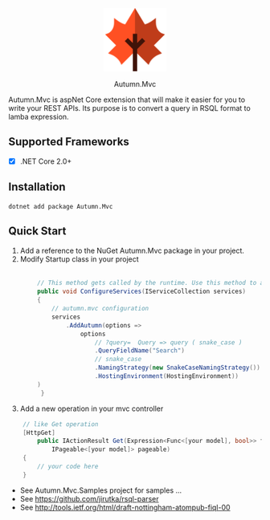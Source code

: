 <p align="center">
 <img src="https://github.com/gwendallg/autumn.mvc/blob/develop/logo128.png" width="25%" height="25%">
</p>

<p align="center">
Autumn.Mvc
</p>

Autumn.Mvc is aspNet Core extension that will make it easier for you to write your REST APIs. Its purpose is to convert a query in RSQL format to lamba expression.
	
## Supported Frameworks
- [x] .NET Core 2.0+

## Installation
```
dotnet add package Autumn.Mvc
```

## Quick Start
1. Add a reference to the NuGet Autumn.Mvc package in your project.
2. Modify Startup class in your project 
```csharp

        // This method gets called by the runtime. Use this method to add services to the container.
        public void ConfigureServices(IServiceCollection services)
        {
            // autumn.mvc configuration
            services
                .AddAutumn(options =>
                    options
                        // ?query=  Query => query ( snake_case )
                        .QueryFieldName("Search")
                        // snake_case
                        .NamingStrategy(new SnakeCaseNamingStrategy())
                        .HostingEnvironment(HostingEnvironment))
		)
         }
```	

3. Add a new operation in your mvc controller 

```csharp
	// like Get operation
 	[HttpGet]
        public IActionResult Get(Expression<Func<[your model], bool>> filter,
            IPageable<[your model]> pageable)
	{
		// your code here
	}
```

* See Autumn.Mvc.Samples project for samples ...
* See https://github.com/jirutka/rsql-parser
* See http://tools.ietf.org/html/draft-nottingham-atompub-fiql-00
